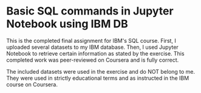 # Basic SQL commands in Jupyter Notebook using IBM DB

This is the completed final assignment for IBM's SQL course.
First, I uploaded several datasets to my IBM database. Then, I used Jupyter Notebook to retrieve
certain information as stated by the exercise. This completed work was peer-reviewed on Coursera
and is fully correct. 

The included datasets were used in the exercise and do NOT belong to me. They were used in strictly
educational terms and as instructed in the IBM course on Coursera.
